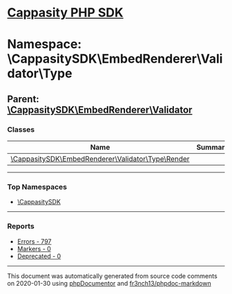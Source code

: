 # [Cappasity PHP SDK](../home.md)

# Namespace: \CappasitySDK\EmbedRenderer\Validator\Type
## Parent: [\CappasitySDK\EmbedRenderer\Validator](../namespaces/CappasitySDK.EmbedRenderer.Validator.md)
### Classes
| Name | Summary |
| ---- | ------- |
| [\CappasitySDK\EmbedRenderer\Validator\Type\Render](../classes/CappasitySDK.EmbedRenderer.Validator.Type.Render.md) |  |

---

### Top Namespaces

* [\CappasitySDK](../namespaces/CappasitySDK.html.md)

---

### Reports
* [Errors - 797](../reports/errors.md)
* [Markers - 0](../reports/markers.md)
* [Deprecated - 0](../reports/deprecated.md)

---

This document was automatically generated from source code comments on 2020-01-30 using [phpDocumentor](http://www.phpdoc.org/) and [fr3nch13/phpdoc-markdown](https://github.com/fr3nch13/phpdoc-markdown)
